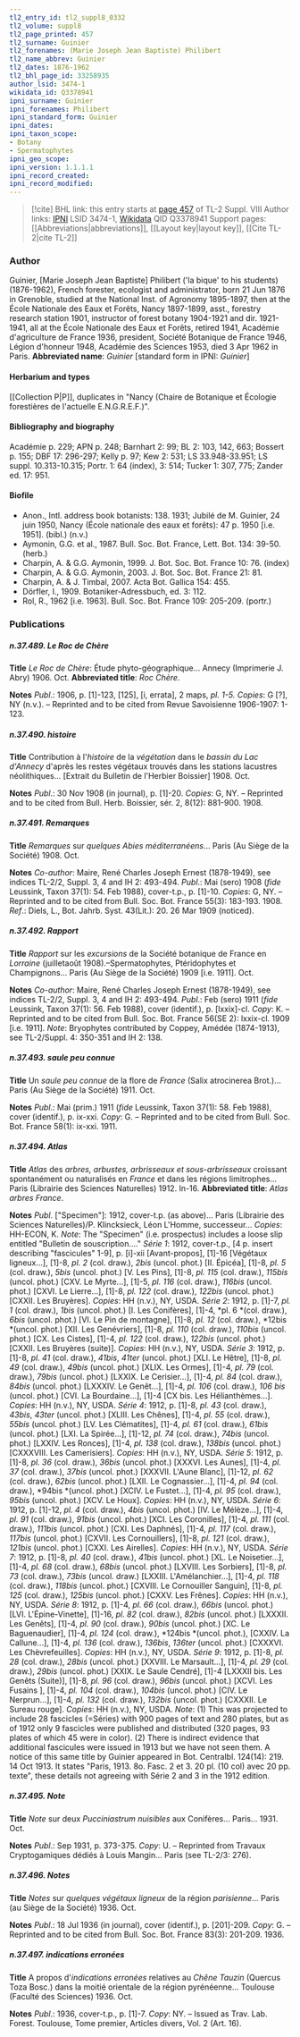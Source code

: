 ```yaml
---
tl2_entry_id: tl2_suppl8_0332
tl2_volume: suppl8
tl2_page_printed: 457
tl2_surname: Guinier
tl2_forenames: (Marie Joseph Jean Baptiste) Philibert
tl2_name_abbrev: Guinier
tl2_dates: 1876-1962
tl2_bhl_page_id: 33258935
author_lsid: 3474-1
wikidata_id: Q3378941
ipni_surname: Guinier
ipni_forenames: Philibert
ipni_standard_form: Guinier
ipni_dates: 
ipni_taxon_scope: 
- Botany
- Spermatophytes
ipni_geo_scope: 
ipni_version: 1.1.1.1
ipni_record_created: 
ipni_record_modified:
---
```


> [!cite] BHL link: this entry starts at [page 457](https://www.biodiversitylibrary.org/page/33258935) of TL-2 Suppl. VIII
> Author links: [IPNI](https://www.ipni.org/a/3474-1) LSID 3474-1, [Wikidata](https://www.wikidata.org/wiki/Q3378941) QID Q3378941
> Support pages: [[Abbreviations|abbreviations]], [[Layout key|layout key]], [[Cite TL-2|cite TL-2]]

### Author

Guinier, \[Marie Joseph Jean Baptiste\] Philibert ('la bique' to his students) (1876-1962), French forester, ecologist and administrator, born 21 Jun 1876 in Grenoble, studied at the National Inst. of Agronomy 1895-1897, then at the École Nationale des Eaux et Forêts, Nancy 1897-1899, asst., forestry research station 1901, instructor of forest botany 1904-1921 and dir. 1921-1941, all at the École Nationale des Eaux et Forêts, retired 1941, Académie d'agriculture de France 1936, president, Société Botanique de France 1946, Légion d'honneur 1948, Académie des Sciences 1953, died 3 Apr 1962 in Paris. 
**Abbreviated name**: *Guinier* \[standard form in IPNI: *Guinier*\]

#### Herbarium and types

[[Collection P|P]], duplicates in "Nancy (Chaire de Botanique et Écologie forestières de l'actuelle E.N.G.R.E.F.)".

#### Bibliography and biography

Académie p. 229; APN p. 248; Barnhart 2: 99; BL 2: 103, 142, 663; Bossert p. 155; DBF 17: 296-297; Kelly p. 97; Kew 2: 531; LS 33.948-33.951; LS suppl. 10.313-10.315; Portr. 1: 64 (index), 3: 514; Tucker 1: 307, 775; Zander ed. 17: 951.

#### Biofile

- Anon., Intl. address book botanists: 138. 1931; Jubilé de M. Guinier, 24 juin 1950, Nancy (École nationale des eaux et forêts): 47 p. 1950 \[i.e. 1951\]. (bibl.) (n.v.)
- Aymonin, G.G. et al., 1987. Bull. Soc. Bot. France, Lett. Bot. 134: 39-50. (herb.)
- Charpin, A. & G.G. Aymonin, 1999. J. Bot. Soc. Bot. France 10: 76. (index)
- Charpin, A. & G.G. Aymonin, 2003. J. Bot. Soc. Bot. France 21: 81.
- Charpin, A. & J. Timbal, 2007. Acta Bot. Gallica 154: 455.
- Dörfler, I., 1909. Botaniker-Adressbuch, ed. 3: 112.
- Rol, R., 1962 \[i.e. 1963\]. Bull. Soc. Bot. France 109: 205-209. (portr.)

### Publications

##### n.37.489. Le Roc de Chère

**Title**
*Le Roc de Chère*: Étude phyto-géographique... Annecy (Imprimerie J. Abry) 1906. Oct.
**Abbreviated title**: *Roc Chère*.

**Notes**
*Publ*.: 1906, p. \[1\]-123, \[125\], \[i, errata\], 2 maps, *pl. 1-5. Copies*: G \[?\], NY (n.v.). – Reprinted and to be cited from Revue Savoisienne 1906-1907: 1-123.

##### n.37.490. histoire

**Title**
Contribution à l'*histoire* de la *végétation* dans le *bassin du Lac d'Annecy* d'après les restes végétaux trouvés dans les stations lacustres néolithiques... \[Extrait du Bulletin de l'Herbier Boissier\] 1908. Oct.

**Notes**
*Publ*.: 30 Nov 1908 (in journal), p. \[1\]-20. *Copies*: G, NY. – Reprinted and to be cited from Bull. Herb. Boissier, sér. 2, 8(12): 881-900. 1908.

##### n.37.491. Remarques

**Title**
*Remarques* sur *quelques Abies méditerranéens*... Paris (Au Siège de la Société) 1908. Oct.

**Notes**
*Co-author*: Maire, René Charles Joseph Ernest (1878-1949), see indices TL-2/2, Suppl. 3, 4 and IH 2: 493-494.
*Publ*.: Mai (sero) 1908 (*fide* Leussink, Taxon 37(1): 54. Feb 1988), cover-t.p., p. \[1\]-10. *Copies*: G, NY. – Reprinted and to be cited from Bull. Soc. Bot. France 55(3): 183-193. 1908.
*Ref*.: Diels, L., Bot. Jahrb. Syst. 43(Lit.): 20. 26 Mar 1909 (noticed).

##### n.37.492. Rapport

**Title**
*Rapport* sur les *excursions* de la Société botanique de France en *Lorraine* (juilletaoût 1908).–Spermatophytes, Ptéridophytes et Champignons... Paris (Au Siège de la Société) 1909 \[i.e. 1911\]. Oct.

**Notes**
*Co-author*: Maire, René Charles Joseph Ernest (1878-1949), see indices TL-2/2, Suppl. 3, 4 and IH 2: 493-494.
*Publ*.: Feb (sero) 1911 (*fide* Leussink, Taxon 37(1): 56. Feb 1988), cover (identif.), p. \[lxxix\]-cl. *Copy*: K. – Reprinted and to be cited from Bull. Soc. Bot. France 56(SE 2): lxxix-cl. 1909 \[i.e. 1911\].
*Note*: Bryophytes contributed by Coppey, Amédée (1874-1913), see TL-2/Suppl. 4: 350-351 and IH 2: 138.

##### n.37.493. saule peu connue

**Title**
Un *saule peu connue* de la flore de *France* (Salix atrocinerea Brot.)... Paris (Au Siège de la Société) 1911. Oct.

**Notes**
*Publ*.: Mai (prim.) 1911 (*fide* Leussink, Taxon 37(1): 58. Feb 1988), cover (identif.), p. ix-xxi. *Copy*: G. – Reprinted and to be cited from Bull. Soc. Bot. France 58(1): ix-xxi. 1911.

##### n.37.494. Atlas

**Title**
*Atlas* des *arbres, arbustes, arbrisseaux et sous-arbrisseaux* croissant spontanément ou naturalisés en *France* et dans les régions limitrophes... Paris (Librairie des Sciences Naturelles) 1912. In-16.
**Abbreviated title**: *Atlas arbres France*.

**Notes**
*Publ*. \["Specimen"\]: 1912, cover-t.p. (as above)... Paris (Librairie des Sciences Naturelles)/P. Klincksieck, Léon L'Homme, successeur... *Copies*: HH-ECON, K.
*Note*: The "Specimen" (i.e. prospectus) includes a loose slip entitled "Bulletin de souscription...."
*Série 1*: 1912, cover-t.p., \[4 p. insert describing "fascicules" 1-9\], p. \[i\]-xii \[Avant-propos\], \[1\]-16 \[Végétaux ligneux...\], \[1\]-8, *pl. 2* (col. draw.), *2bis* (uncol. phot.) \[II. Épicéa\], \[1\]-8, *pl. 5* (col. draw.), *5bis* (uncol. phot.) \[V. Les Pins\], \[1\]-8, *pl. 115* (col. draw.), *115bis* (uncol. phot.) \[CXV. Le Myrte...\], \[1\]-5, *pl. 116* (col. draw.), *116bis* (uncol. phot.) \[CXVI. Le Lierre...\], \[1\]-8, *pl. 122* (col. draw.), *122bis* (uncol. phot.) \[CXXII. Les Bruyères\]. *Copies*: HH (n.v.), NY, USDA.
*Série 2*: 1912, p. \[1\]-7, *pl. 1* (col. draw.), *1bis* (uncol. phot.) \[I. Les Conifères\], \[1\]-4, *pl. 6 *(col. draw.), *6bis* (uncol. phot.) \[VI. Le Pin de montagne\], \[1\]-8, *pl. 12* (col. draw.), *12bis *(uncol. phot.) \[XII. Les Genévriers\], \[1\]-8, *pl. 110* (col. draw.), *110bis* (uncol. phot.) \[CX. Les Cistes\], \[1\]-4, *pl. 122* (col. draw.), *122bis* (uncol. phot.) \[CXXII. Les Bruyères (suite)\]. *Copies*: HH (n.v.), NY, USDA.
*Série 3*: 1912, p. \[1\]-8, *pl. 41* (col. draw.), *41bis*, *41ter* (uncol. phot.) \[XLI. Le Hêtre\], \[1\]-8, *pl. 49* (col. draw.), *49bis* (uncol. phot.) \[XLIX. Les Ormes\], \[1\]-4, *pl. 79* (col. draw.), *79bis* (uncol. phot.) \[LXXIX. Le Cerisier...\], \[1\]-4, *pl. 84* (col. draw.), *84bis* (uncol. phot.) \[LXXXIV. Le Genêt...\], \[1\]-4, *pl. 106* (col. draw.), *106 bis* (uncol. phot.) \[CVI. La Bourdaine...\], \[1\]-4 \[CX bis. Les Hélianthèmes...\]. *Copies*: HH (n.v.), NY, USDA.
*Série 4*: 1912, p. \[1\]-8, *pl. 43* (col. draw.), *43bis*, *43ter* (uncol. phot.) \[XLIII. Les Chênes\], \[1\]-4, *pl. 55* (col. draw.), *55bis* (uncol. phot.) \[LV. Les Clématites\], \[1\]-4, *pl. 61* (col. draw.), *61bis* (uncol. phot.) \[LXI. La Spirée...\], \[1\]-12, *pl. 74* (col. draw.), *74bis* (uncol. phot.) \[LXXIV. Les Ronces\], \[1\]-4, *pl. 138* (col. draw.), *138bis* (uncol. phot.) \[CXXXVIII. Les Camerisiers\]. *Copies*: HH (n.v.), NY, USDA.
*Série 5*: 1912, p. \[1\]-8, *pl. 36* (col. draw.), *36bis* (uncol. phot.) \[XXXVI. Les Aunes\], \[1\]-4, *pl. 37* (col. draw.), *37bis* (uncol. phot.) \[XXXVII. L'Aune Blanc\], \[1\]-12, *pl. 62* (col. draw.), *62bis* (uncol. phot.) \[LXII. Le Cognassier...\], \[1\]-4, *pl. 94* (col. draw.), *94bis *(uncol. phot.) \[XCIV. Le Fustet...\], \[1\]-4, *pl. 95* (col. draw.), *95bis* (uncol. phot.) \[XCV. Le Houx\]. *Copies*: HH (n.v.), NY, USDA.
*Série 6*: 1912, p. \[1\]-12, *pl. 4* (col. draw.), *4bis* (uncol. phot.) \[IV. Le Mélèze...\], \[1\]-4, *pl. 91* (col. draw.), *91bis* (uncol. phot.) \[XCI. Les Coronilles\], \[1\]-4, *pl. 111* (col. draw.), *111bis* (uncol. phot.) \[CXI. Les Daphnés\], \[1\]-4, *pl. 117* (col. draw.), *117bis* (uncol. phot.) \[CXVII. Les Cornouillers\], \[1\]-8, *pl. 121* (col. draw.), *121bis* (uncol. phot.) \[CXXI. Les Airelles\]. *Copies*: HH (n.v.), NY, USDA.
*Série 7*: 1912, p. \[1\]-8, *pl. 40* (col. draw.), *41bis* (uncol. phot.) \[XL. Le Noisetier...\], \[1\]-4, *pl. 68* (col. draw.), *68bis* (uncol. phot.) \[LXVIII. Les Sorbiers\], \[1\]-8, *pl. 73* (col. draw.), *73bis* (uncol. draw.) \[LXXIII. L'Amélanchier...\], \[1\]-4, *pl. 118* (col. draw.), *118bis* (uncol. phot.) \[CXVIII. Le Cornouiller Sanguin\], \[1\]-8, *pl. 125* (col. draw.), *125bis* (uncol. phot.) \[CXXV. Les Frênes\]. *Copies*: HH (n.v.), NY, USDA.
*Série 8*: 1912, p. \[1\]-4, *pl. 66* (col. draw.), *66bis* (uncol. phot.) \[LVI. L'Épine-Vinette\], \[1\]-16, *pl. 82* (col. draw.), *82bis* (uncol. phot.) \[LXXXII. Les Genêts\], \[1\]-4, *pl. 90* (col. draw.), *90bis* (uncol. phot.) \[XC. Le Baguenaudier\], \[1\]-4, *pl. 124* (col. draw.), *124bis *(uncol. phot.), \[CXXIV. La Callune...\], \[1\]-4, *pl. 136* (col. draw.), *136bis*, *136ter* (uncol. phot.) \[CXXXVI. Les Chèvrefeuilles\]. *Copies*: HH (n.v.), NY, USDA.
*Série 9*: 1912, p. \[1\]-8, *pl. 28* (col. draw.), *28bis* (uncol. phot.) \[XXVIII. Le Marsault...\], \[1\]-4, *pl. 29* (col. draw.), *29bis* (uncol. phot.) \[XXIX. Le Saule Cendré\], \[1\]-4 \[LXXXII bis. Les Genêts (Suite)\], \[1\]-8, *pl. 96* (col. draw.), *96bis* (uncol. phot.) \[XCVI. Les Fusains \], \[1\]-4, *pl. 104* (col. draw.), *104bis* (uncol. phot.) \[CIV. Le Nerprun...\], \[1\]-4, *pl. 132* (col. draw.), *132bis* (uncol. phot.) \[CXXXII. Le Sureau rouge\]. *Copies*: HH (n.v.), NY, USDA.
*Note*: (1) This was projected to include 28 fascicles (=Séries) with 900 pages of text and 280 plates, but as of 1912 only 9 fascicles were published and distributed (320 pages, 93 plates of which 45 were in color). (2) There is indirect evidence that additional fascicules were issued in 1913 but we have not seen them. A notice of this same title by Guinier appeared in Bot. Centralbl. 124(14): 219. 14 Oct 1913. It states "Paris, 1913. 8o. Fasc. 2 et 3. 20 pl. (10 col) avec 20 pp. texte", these details not agreeing with Série 2 and 3 in the 1912 edition.

##### n.37.495. Note

**Title**
*Note* sur deux *Pucciniastrum nuisibles* aux Conifères... Paris... 1931. Oct.

**Notes**
*Publ*.: Sep 1931, p. 373-375. *Copy*: U. – Reprinted from Travaux Cryptogamiques dédiés à Louis Mangin... Paris (see TL-2/3: 276).

##### n.37.496. Notes

**Title**
*Notes* sur *quelques végétaux ligneux* de la région *parisienne*... Paris (au Siège de la Société) 1936. Oct.

**Notes**
*Publ*.: 18 Jul 1936 (in journal), cover (identif.), p. \[201\]-209. *Copy*: G. – Reprinted and to be cited from Bull. Soc. Bot. France 83(3): 201-209. 1936.

##### n.37.497. indications erronées

**Title**
A propos d'*indications erronées* relatives au *Chêne Tauzin* (Quercus Toza Bosc.) dans la moitié orientale de la région pyrénéenne... Toulouse (Faculté des Sciences) 1936. Oct.

**Notes**
*Publ*.: 1936, cover-t.p., p. \[1\]-7. *Copy*: NY. – Issued as Trav. Lab. Forest. Toulouse, Tome premier, Articles divers, Vol. 2 (Art. 16).

